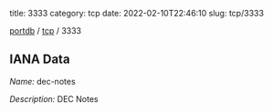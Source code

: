 title: 3333
category: tcp
date: 2022-02-10T22:46:10
slug: tcp/3333

[portdb](/) / [tcp](/category/tcp.html) / 3333


## IANA Data

_Name:_ dec-notes

_Description:_ DEC Notes

